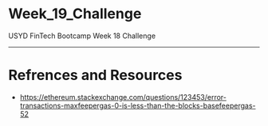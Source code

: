 # Week_19_Challenge
USYD FinTech Bootcamp Week 18 Challenge



---
# Refrences and Resources
* https://ethereum.stackexchange.com/questions/123453/error-transactions-maxfeepergas-0-is-less-than-the-blocks-basefeepergas-52
